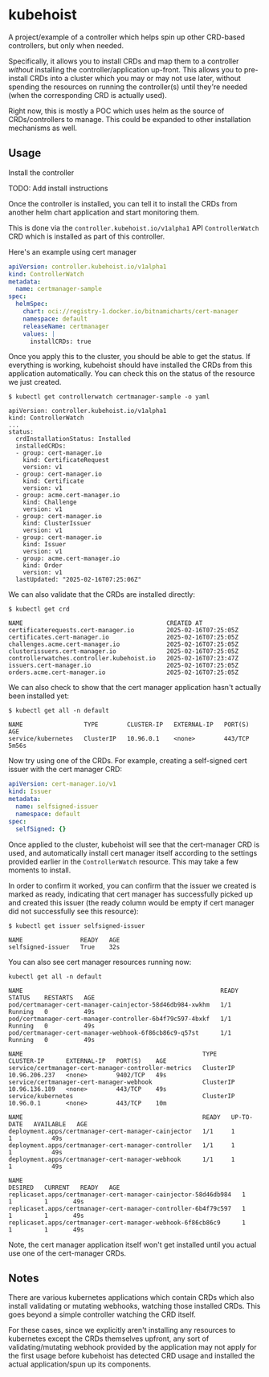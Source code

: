 # kubehoist

A project/example of a controller which helps spin up other CRD-based controllers, but only when needed.

Specifically, it allows you to install CRDs and map them to a controller _without_ installing the controller/application up-front.
This allows you to pre-install CRDs into a cluster which you may or may not use later, without spending the resources on running the controller(s) until they're needed (when the corresponding CRD is actually used).

Right now, this is mostly a POC which uses helm as the source of CRDs/controllers to manage. This could be expanded to other installation mechanisms as well.

## Usage

Install the controller

TODO: Add install instructions

Once the controller is installed, you can tell it to install the CRDs from another helm chart application and start monitoring them.

This is done via the `controller.kubehoist.io/v1alpha1` API `ControllerWatch` CRD which is installed as part of this controller.

Here's an example using cert manager

```yaml
apiVersion: controller.kubehoist.io/v1alpha1
kind: ControllerWatch
metadata:
  name: certmanager-sample
spec:
  helmSpec:
    chart: oci://registry-1.docker.io/bitnamicharts/cert-manager
    namespace: default
    releaseName: certmanager
    values: |
      installCRDs: true
```

Once you apply this to the cluster, you should be able to get the status. If everything is working, kubehoist should have installed the CRDs from this application automatically. You can check this on the status of the resource we just created.

```shell
$ kubectl get controllerwatch certmanager-sample -o yaml

apiVersion: controller.kubehoist.io/v1alpha1
kind: ControllerWatch
...
status:
  crdInstallationStatus: Installed
  installedCRDs:
  - group: cert-manager.io
    kind: CertificateRequest
    version: v1
  - group: cert-manager.io
    kind: Certificate
    version: v1
  - group: acme.cert-manager.io
    kind: Challenge
    version: v1
  - group: cert-manager.io
    kind: ClusterIssuer
    version: v1
  - group: cert-manager.io
    kind: Issuer
    version: v1
  - group: acme.cert-manager.io
    kind: Order
    version: v1
  lastUpdated: "2025-02-16T07:25:06Z"
```

We can also validate that the CRDs are installed directly:

```shell
$ kubectl get crd

NAME                                        CREATED AT
certificaterequests.cert-manager.io         2025-02-16T07:25:05Z
certificates.cert-manager.io                2025-02-16T07:25:05Z
challenges.acme.cert-manager.io             2025-02-16T07:25:05Z
clusterissuers.cert-manager.io              2025-02-16T07:25:05Z
controllerwatches.controller.kubehoist.io   2025-02-16T07:23:47Z
issuers.cert-manager.io                     2025-02-16T07:25:05Z
orders.acme.cert-manager.io                 2025-02-16T07:25:05Z
```

We can also check to show that the cert manager application hasn't actually been installed yet:

```shell
$ kubectl get all -n default

NAME                 TYPE        CLUSTER-IP   EXTERNAL-IP   PORT(S)   AGE
service/kubernetes   ClusterIP   10.96.0.1    <none>        443/TCP   5m56s
```

Now try using one of the CRDs. For example, creating a self-signed cert issuer with the cert manager CRD:

```yaml
apiVersion: cert-manager.io/v1
kind: Issuer
metadata:
  name: selfsigned-issuer
  namespace: default
spec:
  selfSigned: {}
```

Once applied to the cluster, kubehoist will see that the cert-manager CRD is used, and automatically install cert manager itself according to the settings provided earlier in the `ControllerWatch` resource. This may take a few moments to install.

In order to confirm it worked, you can confirm that the issuer we created is marked as ready, indicating that cert manager has successfully picked up and created this issuer (the ready column would be empty if cert manager did not successfully see this resource):

```shell
$ kubectl get issuer selfsigned-issuer

NAME                READY   AGE
selfsigned-issuer   True    32s
```

You can also see cert manager resources running now:

```shell
kubectl get all -n default

NAME                                                       READY   STATUS    RESTARTS   AGE
pod/certmanager-cert-manager-cainjector-58d46db984-xwkhm   1/1     Running   0          49s
pod/certmanager-cert-manager-controller-6b4f79c597-4bxkf   1/1     Running   0          49s
pod/certmanager-cert-manager-webhook-6f86cb86c9-q57st      1/1     Running   0          49s

NAME                                                  TYPE        CLUSTER-IP      EXTERNAL-IP   PORT(S)    AGE
service/certmanager-cert-manager-controller-metrics   ClusterIP   10.96.206.237   <none>        9402/TCP   49s
service/certmanager-cert-manager-webhook              ClusterIP   10.96.136.189   <none>        443/TCP    49s
service/kubernetes                                    ClusterIP   10.96.0.1       <none>        443/TCP    10m

NAME                                                  READY   UP-TO-DATE   AVAILABLE   AGE
deployment.apps/certmanager-cert-manager-cainjector   1/1     1            1           49s
deployment.apps/certmanager-cert-manager-controller   1/1     1            1           49s
deployment.apps/certmanager-cert-manager-webhook      1/1     1            1           49s

NAME                                                             DESIRED   CURRENT   READY   AGE
replicaset.apps/certmanager-cert-manager-cainjector-58d46db984   1         1         1       49s
replicaset.apps/certmanager-cert-manager-controller-6b4f79c597   1         1         1       49s
replicaset.apps/certmanager-cert-manager-webhook-6f86cb86c9      1         1         1       49s
```

Note, the cert manager application itself won't get installed until you actual use one of the cert-manager CRDs.

## Notes

There are various kubernetes applications which contain CRDs which also install validating or mutating webhooks, watching those installed CRDs.
This goes beyond a simple controller watching the CRD itself.

For these cases, since we explicitly aren't installing any resources to kubernetes except the CRDs themselves upfront, any sort of validating/mutating webhook provided by the application may not apply for the first usage
before kubehoist has detected CRD usage and installed the actual application/spun up its components.
